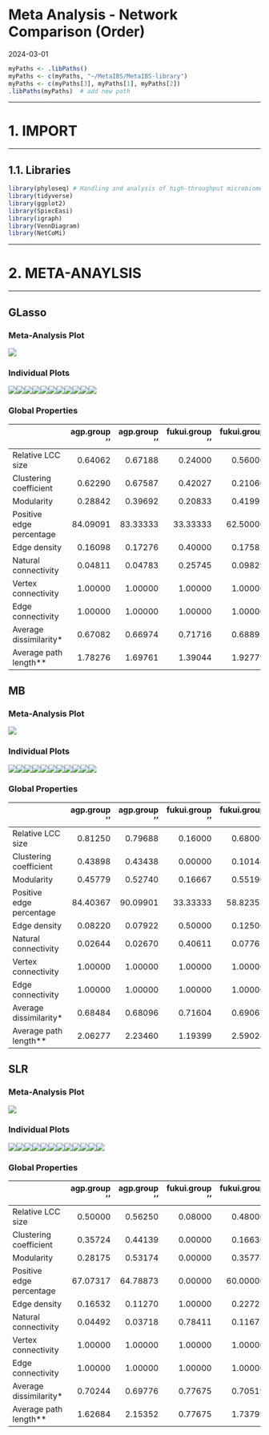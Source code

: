 Meta Analysis - Network Comparison (Order)
================
2024-03-01

``` r
myPaths <- .libPaths()
myPaths <- c(myPaths, "~/MetaIBS/MetaIBS-library")
myPaths <- c(myPaths[3], myPaths[1], myPaths[2])
.libPaths(myPaths)  # add new path
```

------------------------------------------------------------------------

# 1. IMPORT

------------------------------------------------------------------------

## 1.1. Libraries

``` r
library(phyloseq) # Handling and analysis of high-throughput microbiome census data.
library(tidyverse)
library(ggplot2)
library(SpiecEasi)
library(igraph)
library(VennDiagram)
library(NetCoMi)
```

------------------------------------------------------------------------

# 2. META-ANAYLSIS

------------------------------------------------------------------------

## GLasso

### Meta-Analysis Plot

![](../../../../outputs/network-comparison/Individual/plots/Order/meta-analysis-glasso-1.png)<!-- -->

### Individual Plots

![](../../../../outputs/network-comparison/Individual/plots/Order/single-network-glasso-1.png)<!-- -->![](../../../../outputs/network-comparison/Individual/plots/Order/single-network-glasso-2.png)<!-- -->![](../../../../outputs/network-comparison/Individual/plots/Order/single-network-glasso-3.png)<!-- -->![](../../../../outputs/network-comparison/Individual/plots/Order/single-network-glasso-4.png)<!-- -->![](../../../../outputs/network-comparison/Individual/plots/Order/single-network-glasso-5.png)<!-- -->![](../../../../outputs/network-comparison/Individual/plots/Order/single-network-glasso-6.png)<!-- -->![](../../../../outputs/network-comparison/Individual/plots/Order/single-network-glasso-7.png)<!-- -->![](../../../../outputs/network-comparison/Individual/plots/Order/single-network-glasso-8.png)<!-- -->![](../../../../outputs/network-comparison/Individual/plots/Order/single-network-glasso-9.png)<!-- -->![](../../../../outputs/network-comparison/Individual/plots/Order/single-network-glasso-10.png)<!-- -->![](../../../../outputs/network-comparison/Individual/plots/Order/single-network-glasso-11.png)<!-- -->

### Global Properties

|  | agp.group ’’ | agp.group ’’ | fukui.group ’’ | fukui.group ’’ | hugerth.group ’’ | hugerth.group ’’ | labus.group ’’ | labus.group ’’ | liu.group ’’ | liu.group ’’ | lopresti.group ’’ | lopresti.group ’’ | mars.group ’’ | mars.group ’’ | nagel.group ’’ | nagel.group ’’ | pozuelo.group ’’ | pozuelo.group ’’ | zeber.group ’’ | zeber.group ’’ | zhuang.group ’’ | zhuang.group ’’ |
|:---|---:|---:|---:|---:|---:|---:|---:|---:|---:|---:|---:|---:|---:|---:|---:|---:|---:|---:|---:|---:|---:|---:|
| Relative LCC size | 0.64062 | 0.67188 | 0.24000 | 0.56000 | 0.73684 | 0.84211 | 0.20000 | 0.1 | 0.32143 | 0.50000 | 0.18182 | 0.27273 | 0.33333 | 0.53333 | 0.15000 | 0.10000 | 0.60465 | 0.62791 | 0.23077 | 0.57692 | 0.08333 | 0.16667 |
| Clustering coefficient | 0.62290 | 0.67587 | 0.42027 | 0.21060 | 0.48349 | 0.42589 | 0.00000 | 0.0 | 0.69306 | 0.40900 | 0.00000 | 0.00000 | 0.29133 | 0.44726 | 0.00000 | 0.00000 | 0.56199 | 0.58480 | 0.69590 | 0.47317 | 0.00000 | 0.00000 |
| Modularity | 0.28842 | 0.39692 | 0.20833 | 0.41992 | 0.48262 | 0.41116 | 0.00000 | 0.0 | 0.14031 | 0.26125 | 0.00000 | -0.12500 | 0.37603 | 0.51875 | -0.12500 | 0.00000 | 0.18515 | 0.14538 | 0.11719 | 0.29395 | 0.00000 | 0.00000 |
| Positive edge percentage | 84.09091 | 83.33333 | 33.33333 | 62.50000 | 77.77778 | 52.56410 | 0.00000 | 0.0 | 50.00000 | 60.00000 | 0.00000 | 0.00000 | 63.63636 | 85.00000 | 50.00000 | 100.00000 | 59.03614 | 55.43478 | 50.00000 | 56.52174 | 0.00000 | 0.00000 |
| Edge density | 0.16098 | 0.17276 | 0.40000 | 0.17582 | 0.16667 | 0.15726 | 1.00000 | 0.0 | 0.38889 | 0.21978 | 1.00000 | 0.66667 | 0.24444 | 0.16667 | 0.66667 | 1.00000 | 0.25538 | 0.26211 | 0.53333 | 0.21905 | 0.00000 | 1.00000 |
| Natural connectivity | 0.04811 | 0.04783 | 0.25745 | 0.09829 | 0.05348 | 0.04543 | 0.79551 | 0.0 | 0.16994 | 0.10113 | 0.78735 | 0.55345 | 0.14335 | 0.08554 | 0.55684 | 0.80235 | 0.06622 | 0.06552 | 0.26674 | 0.09414 | 0.00000 | 0.78756 |
| Vertex connectivity | 1.00000 | 1.00000 | 1.00000 | 1.00000 | 1.00000 | 1.00000 | 1.00000 | 0.0 | 1.00000 | 1.00000 | 1.00000 | 1.00000 | 1.00000 | 1.00000 | 1.00000 | 1.00000 | 1.00000 | 1.00000 | 1.00000 | 1.00000 | 0.00000 | 1.00000 |
| Edge connectivity | 1.00000 | 1.00000 | 1.00000 | 1.00000 | 1.00000 | 1.00000 | 1.00000 | 0.0 | 1.00000 | 1.00000 | 1.00000 | 1.00000 | 1.00000 | 1.00000 | 1.00000 | 1.00000 | 1.00000 | 1.00000 | 1.00000 | 1.00000 | 0.00000 | 1.00000 |
| Average dissimilarity\* | 0.67082 | 0.66974 | 0.71716 | 0.68892 | 0.68474 | 0.69341 | 0.71666 | 1.0 | 0.70599 | 0.70075 | 0.75820 | 0.71811 | 0.69573 | 0.68593 | 0.70145 | 0.68587 | 0.69489 | 0.70000 | 0.70936 | 0.69916 | 1.00000 | 0.75706 |
| Average path length\*\* | 1.78276 | 1.69761 | 1.39044 | 1.92779 | 2.02165 | 1.72956 | 0.71666 | 1.0 | 1.22705 | 2.12501 | 0.75820 | 0.95749 | 1.68635 | 2.30686 | 0.93526 | 0.68587 | 1.42159 | 1.41200 | 1.08502 | 1.55463 | 1.00000 | 0.75706 |

## MB

### Meta-Analysis Plot

![](../../../../outputs/network-comparison/Individual/plots/Order/meta-analysis-mb-1.png)<!-- -->

### Individual Plots

![](../../../../outputs/network-comparison/Individual/plots/Order/single-network-mb-1.png)<!-- -->![](../../../../outputs/network-comparison/Individual/plots/Order/single-network-mb-2.png)<!-- -->![](../../../../outputs/network-comparison/Individual/plots/Order/single-network-mb-3.png)<!-- -->![](../../../../outputs/network-comparison/Individual/plots/Order/single-network-mb-4.png)<!-- -->![](../../../../outputs/network-comparison/Individual/plots/Order/single-network-mb-5.png)<!-- -->![](../../../../outputs/network-comparison/Individual/plots/Order/single-network-mb-6.png)<!-- -->![](../../../../outputs/network-comparison/Individual/plots/Order/single-network-mb-7.png)<!-- -->![](../../../../outputs/network-comparison/Individual/plots/Order/single-network-mb-8.png)<!-- -->![](../../../../outputs/network-comparison/Individual/plots/Order/single-network-mb-9.png)<!-- -->![](../../../../outputs/network-comparison/Individual/plots/Order/single-network-mb-10.png)<!-- -->![](../../../../outputs/network-comparison/Individual/plots/Order/single-network-mb-11.png)<!-- -->

### Global Properties

|  | agp.group ’’ | agp.group ’’ | fukui.group ’’ | fukui.group ’’ | hugerth.group ’’ | hugerth.group ’’ | labus.group ’’ | labus.group ’’ | liu.group ’’ | liu.group ’’ | lopresti.group ’’ | lopresti.group ’’ | mars.group ’’ | mars.group ’’ | nagel.group ’’ | nagel.group ’’ | pozuelo.group ’’ | pozuelo.group ’’ | zeber.group ’’ | zeber.group ’’ | zhuang.group ’’ | zhuang.group ’’ |
|:---|---:|---:|---:|---:|---:|---:|---:|---:|---:|---:|---:|---:|---:|---:|---:|---:|---:|---:|---:|---:|---:|---:|
| Relative LCC size | 0.81250 | 0.79688 | 0.16000 | 0.68000 | 0.44737 | 0.89474 | 0.20000 | 0.2000 | 0.32143 | 0.50000 | 0.18182 | 0.27273 | 0.40000 | 0.70000 | 0.30000 | 0.10000 | 0.69767 | 0.76744 | 0.26923 | 0.65385 | 0.08333 | 0.16667 |
| Clustering coefficient | 0.43898 | 0.43438 | 0.00000 | 0.10144 | 0.20712 | 0.33909 | 0.00000 | 0.0000 | 0.48517 | 0.25689 | 0.00000 | 0.00000 | 0.21122 | 0.31035 | 0.00000 | 0.00000 | 0.13991 | 0.26037 | 0.00000 | 0.27365 | 0.00000 | 0.00000 |
| Modularity | 0.45779 | 0.52740 | 0.16667 | 0.55190 | 0.43079 | 0.47932 | 0.00000 | 0.0000 | 0.31405 | 0.41016 | 0.00000 | -0.12500 | 0.42899 | 0.57899 | 0.22000 | 0.00000 | 0.31266 | 0.33313 | 0.31944 | 0.44460 | 0.00000 | 0.00000 |
| Positive edge percentage | 84.40367 | 90.09901 | 33.33333 | 58.82353 | 63.63636 | 64.40678 | 0.00000 | 0.0000 | 54.54545 | 62.50000 | 0.00000 | 0.00000 | 61.53846 | 70.83333 | 40.00000 | 100.00000 | 66.07143 | 56.25000 | 50.00000 | 57.89474 | 0.00000 | 0.00000 |
| Edge density | 0.08220 | 0.07922 | 0.50000 | 0.12500 | 0.16176 | 0.10517 | 1.00000 | 1.0000 | 0.30556 | 0.17582 | 1.00000 | 0.66667 | 0.19697 | 0.11429 | 0.33333 | 1.00000 | 0.12874 | 0.12121 | 0.28571 | 0.13971 | 0.00000 | 1.00000 |
| Natural connectivity | 0.02644 | 0.02670 | 0.40611 | 0.07761 | 0.08012 | 0.03909 | 0.79432 | 0.7945 | 0.16334 | 0.09787 | 0.78391 | 0.55266 | 0.11630 | 0.06208 | 0.25539 | 0.80573 | 0.04492 | 0.04094 | 0.21201 | 0.07832 | 0.00000 | 0.78129 |
| Vertex connectivity | 1.00000 | 1.00000 | 1.00000 | 1.00000 | 1.00000 | 1.00000 | 1.00000 | 1.0000 | 1.00000 | 1.00000 | 1.00000 | 1.00000 | 1.00000 | 1.00000 | 1.00000 | 1.00000 | 1.00000 | 1.00000 | 1.00000 | 1.00000 | 0.00000 | 1.00000 |
| Edge connectivity | 1.00000 | 1.00000 | 1.00000 | 1.00000 | 1.00000 | 1.00000 | 1.00000 | 1.0000 | 1.00000 | 1.00000 | 1.00000 | 1.00000 | 1.00000 | 1.00000 | 1.00000 | 1.00000 | 1.00000 | 1.00000 | 1.00000 | 1.00000 | 0.00000 | 1.00000 |
| Average dissimilarity\* | 0.68484 | 0.68096 | 0.71604 | 0.69067 | 0.68481 | 0.68581 | 0.72236 | 0.7215 | 0.70433 | 0.69085 | 0.77791 | 0.72240 | 0.68921 | 0.68821 | 0.70007 | 0.67163 | 0.69542 | 0.69683 | 0.71110 | 0.69372 | 1.00000 | 0.79421 |
| Average path length\*\* | 2.06277 | 2.23460 | 1.19399 | 2.59024 | 2.09171 | 2.04622 | 0.72236 | 0.7215 | 1.39837 | 2.35175 | 0.77791 | 0.96319 | 1.76398 | 2.71911 | 1.31205 | 0.67163 | 1.77808 | 1.87849 | 1.42852 | 1.83930 | 1.00000 | 0.79421 |

## SLR

### Meta-Analysis Plot

![](../../../../outputs/network-comparison/Individual/plots/Order/meta-analysis-slr-1.png)<!-- -->

### Individual Plots

![](../../../../outputs/network-comparison/Individual/plots/Order/single-network-slr-1.png)<!-- -->![](../../../../outputs/network-comparison/Individual/plots/Order/single-network-slr-2.png)<!-- -->![](../../../../outputs/network-comparison/Individual/plots/Order/single-network-slr-3.png)<!-- -->![](../../../../outputs/network-comparison/Individual/plots/Order/single-network-slr-4.png)<!-- -->![](../../../../outputs/network-comparison/Individual/plots/Order/single-network-slr-5.png)<!-- -->![](../../../../outputs/network-comparison/Individual/plots/Order/single-network-slr-6.png)<!-- -->![](../../../../outputs/network-comparison/Individual/plots/Order/single-network-slr-7.png)<!-- -->![](../../../../outputs/network-comparison/Individual/plots/Order/single-network-slr-8.png)<!-- -->![](../../../../outputs/network-comparison/Individual/plots/Order/single-network-slr-9.png)<!-- -->![](../../../../outputs/network-comparison/Individual/plots/Order/single-network-slr-10.png)<!-- -->![](../../../../outputs/network-comparison/Individual/plots/Order/single-network-slr-11.png)<!-- -->![](../../../../outputs/network-comparison/Individual/plots/Order/single-network-slr-12.png)<!-- -->

### Global Properties

|  | agp.group ’’ | agp.group ’’ | fukui.group ’’ | fukui.group ’’ | hugerth.group ’’ | hugerth.group ’’ | labus.group ’’ | labus.group ’’ | liu.group ’’ | liu.group ’’ | lopresti.group ’’ | lopresti.group ’’ | mars.group ’’ | mars.group ’’ | nagel.group ’’ | nagel.group ’’ | pozuelo.group ’’ | pozuelo.group ’’ | zeber.group ’’ | zeber.group ’’ | zhuang.group ’’ | zhuang.group ’’ |
|:---|---:|---:|---:|---:|---:|---:|---:|---:|---:|---:|---:|---:|---:|---:|---:|---:|---:|---:|---:|---:|---:|---:|
| Relative LCC size | 0.50000 | 0.56250 | 0.08000 | 0.48000 | 0.55263 | 0.57895 | 0.40000 | 0.20000 | 0.07143 | 0.64286 | 0.27273 | 0.27273 | 0.16667 | 0.06667 | 0.15000 | 0.10000 | 0.53488 | 0.44186 | 0.11538 | 0.15385 | 0.16667 | 0.16667 |
| Clustering coefficient | 0.35724 | 0.44139 | 0.00000 | 0.16636 | 0.00000 | 0.00000 | 0.00000 | 0.00000 | 0.00000 | 0.42431 | 0.00000 | 0.00000 | 0.58584 | 0.00000 | 0.00000 | 0.00000 | 0.07896 | 0.37900 | 0.00000 | 0.00000 | 0.00000 | 0.00000 |
| Modularity | 0.28175 | 0.53174 | 0.00000 | 0.35778 | 0.59375 | 0.52951 | 0.16667 | 0.00000 | 0.00000 | 0.43565 | -0.12500 | -0.12500 | 0.22000 | 0.00000 | -0.12500 | 0.00000 | 0.44722 | 0.33434 | -0.12500 | 0.16667 | 0.00000 | 0.00000 |
| Positive edge percentage | 67.07317 | 64.78873 | 0.00000 | 60.00000 | 70.00000 | 62.50000 | 0.00000 | 100.00000 | 0.00000 | 42.30769 | 0.00000 | 0.00000 | 80.00000 | 0.00000 | 100.00000 | 100.00000 | 63.33333 | 58.82353 | 100.00000 | 66.66667 | 100.00000 | 0.00000 |
| Edge density | 0.16532 | 0.11270 | 1.00000 | 0.22727 | 0.09524 | 0.10390 | 0.50000 | 1.00000 | 1.00000 | 0.16993 | 0.66667 | 0.66667 | 0.50000 | 1.00000 | 0.66667 | 1.00000 | 0.11858 | 0.19883 | 0.66667 | 0.50000 | 1.00000 | 1.00000 |
| Natural connectivity | 0.04492 | 0.03718 | 0.78411 | 0.11673 | 0.06049 | 0.05808 | 0.40555 | 0.79886 | 0.77835 | 0.07484 | 0.55154 | 0.55137 | 0.32311 | 0.79195 | 0.55776 | 0.80024 | 0.05628 | 0.07258 | 0.55589 | 0.41195 | 0.79936 | 0.78549 |
| Vertex connectivity | 1.00000 | 1.00000 | 1.00000 | 1.00000 | 1.00000 | 1.00000 | 1.00000 | 1.00000 | 1.00000 | 1.00000 | 1.00000 | 1.00000 | 1.00000 | 1.00000 | 1.00000 | 1.00000 | 1.00000 | 1.00000 | 1.00000 | 1.00000 | 1.00000 | 1.00000 |
| Edge connectivity | 1.00000 | 1.00000 | 1.00000 | 1.00000 | 1.00000 | 1.00000 | 1.00000 | 1.00000 | 1.00000 | 1.00000 | 1.00000 | 1.00000 | 1.00000 | 1.00000 | 1.00000 | 1.00000 | 1.00000 | 1.00000 | 1.00000 | 1.00000 | 1.00000 | 1.00000 |
| Average dissimilarity\* | 0.70244 | 0.69776 | 0.77675 | 0.70519 | 0.69868 | 0.69903 | 0.71515 | 0.70118 | 0.81408 | 0.70893 | 0.72868 | 0.72902 | 0.69721 | 0.73401 | 0.69651 | 0.69505 | 0.70033 | 0.70738 | 0.70560 | 0.68122 | 0.69897 | 0.76865 |
| Average path length\*\* | 1.62684 | 2.15352 | 0.77675 | 1.73799 | 3.05736 | 2.92145 | 1.19264 | 0.70118 | 0.81408 | 2.02944 | 0.97157 | 0.97203 | 1.19139 | 0.73401 | 0.92867 | 0.69505 | 2.22893 | 1.68319 | 0.94080 | 1.13967 | 0.69897 | 0.76865 |
